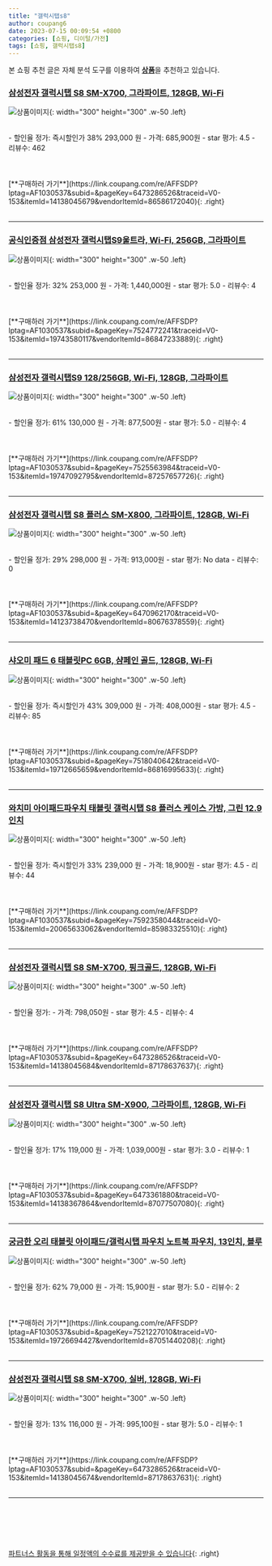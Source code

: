 ```yaml
---
title: "갤럭시탭s8"
author: coupang6
date: 2023-07-15 00:09:54 +0800
categories: [쇼핑, 디이털/가전]
tags: [쇼핑, 갤럭시탭s8]
---
```


본 쇼핑 추천 글은 자체 분석 도구를 이용하여 [**상품**](https://link.coupang.com/a/bao1ui)을 추천하고 있습니다.

### [삼성전자 갤럭시탭 S8 SM-X700, 그라파이트, 128GB, Wi-Fi](https://link.coupang.com/re/AFFSDP?lptag=AF1030537&subid=&pageKey=6473286526&traceid=V0-153&itemId=14138045679&vendorItemId=86586172040)

![상품이미지](https://thumbnail10.coupangcdn.com/thumbnails/remote/230x230ex/image/vendor_inventory/3ec5/f8849919e1df5e973337248f4fce2cddfdd5f75c38afae1520458cdda202.jpg){: width="300" height="300" .w-50 .left}


<br>
- 할인율 정가: 즉시할인가 38%  293,000   원
- 가격: 685,900원
- star 평가: 4.5
- 리뷰수: 462
<br>
<br>
<br>
<br>
[**구매하러 가기**](https://link.coupang.com/re/AFFSDP?lptag=AF1030537&subid=&pageKey=6473286526&traceid=V0-153&itemId=14138045679&vendorItemId=86586172040){: .right}
<br>
<br>

---

### [공식인증점 삼성전자 갤럭시탭S9울트라, Wi-Fi, 256GB, 그라파이트](https://link.coupang.com/re/AFFSDP?lptag=AF1030537&subid=&pageKey=7524772241&traceid=V0-153&itemId=19743580117&vendorItemId=86847233889)

![상품이미지](https://thumbnail8.coupangcdn.com/thumbnails/remote/230x230ex/image/vendor_inventory/42fa/cdd520f224efbff54b9abd29b9f4253826e66495147da2df857c4cf0407e.jpg){: width="300" height="300" .w-50 .left}


<br>
- 할인율 정가: 32%  253,000   원
- 가격: 1,440,000원
- star 평가: 5.0
- 리뷰수: 4
<br>
<br>
<br>
<br>
[**구매하러 가기**](https://link.coupang.com/re/AFFSDP?lptag=AF1030537&subid=&pageKey=7524772241&traceid=V0-153&itemId=19743580117&vendorItemId=86847233889){: .right}
<br>
<br>

---

### [삼성전자 갤럭시탭S9 128/256GB, Wi-Fi, 128GB, 그라파이트](https://link.coupang.com/re/AFFSDP?lptag=AF1030537&subid=&pageKey=7525563984&traceid=V0-153&itemId=19747092795&vendorItemId=87257657726)

![상품이미지](https://thumbnail10.coupangcdn.com/thumbnails/remote/230x230ex/image/vendor_inventory/998f/3ec87f6cff201af84f7a4bf41cab1220e5dee7e6ddc37b89170cf17d302b.jpg){: width="300" height="300" .w-50 .left}


<br>
- 할인율 정가: 61%  130,000   원
- 가격: 877,500원
- star 평가: 5.0
- 리뷰수: 4
<br>
<br>
<br>
<br>
[**구매하러 가기**](https://link.coupang.com/re/AFFSDP?lptag=AF1030537&subid=&pageKey=7525563984&traceid=V0-153&itemId=19747092795&vendorItemId=87257657726){: .right}
<br>
<br>

---

### [삼성전자 갤럭시탭 S8 플러스 SM-X800, 그라파이트, 128GB, Wi-Fi](https://link.coupang.com/re/AFFSDP?lptag=AF1030537&subid=&pageKey=6470962170&traceid=V0-153&itemId=14123738470&vendorItemId=80676378559)

![상품이미지](https://thumbnail7.coupangcdn.com/thumbnails/remote/230x230ex/image/vendor_inventory/61e5/609ccd4a44100b6ae8226efb629877aadae87cd633b4de21d223c5809dca.jpg){: width="300" height="300" .w-50 .left}


<br>
- 할인율 정가: 29%  298,000   원
- 가격: 913,000원
- star 평가: No data
- 리뷰수: 0
<br>
<br>
<br>
<br>
[**구매하러 가기**](https://link.coupang.com/re/AFFSDP?lptag=AF1030537&subid=&pageKey=6470962170&traceid=V0-153&itemId=14123738470&vendorItemId=80676378559){: .right}
<br>
<br>

---

### [샤오미 패드 6 태블릿PC 6GB, 샴페인 골드, 128GB, Wi-Fi](https://link.coupang.com/re/AFFSDP?lptag=AF1030537&subid=&pageKey=7518040642&traceid=V0-153&itemId=19712665659&vendorItemId=86816995633)

![상품이미지](https://thumbnail7.coupangcdn.com/thumbnails/remote/230x230ex/image/retail/images/103490261117193-9129edf5-93c9-4e79-9fc8-92d9116333f6.png){: width="300" height="300" .w-50 .left}


<br>
- 할인율 정가: 즉시할인가 43%  309,000   원
- 가격: 408,000원
- star 평가: 4.5
- 리뷰수: 85
<br>
<br>
<br>
<br>
[**구매하러 가기**](https://link.coupang.com/re/AFFSDP?lptag=AF1030537&subid=&pageKey=7518040642&traceid=V0-153&itemId=19712665659&vendorItemId=86816995633){: .right}
<br>
<br>

---

### [와치미 아이패드파우치 태블릿 갤럭시탭 S8 플러스 케이스 가방, 그린 12.9인치](https://link.coupang.com/re/AFFSDP?lptag=AF1030537&subid=&pageKey=7592358044&traceid=V0-153&itemId=20065633062&vendorItemId=85983325510)

![상품이미지](https://thumbnail8.coupangcdn.com/thumbnails/remote/230x230ex/image/vendor_inventory/9bdb/f3a6d6d7ca3c60b1e8a456a6aa0ea54d28e4815123aaf779ac894f5b3810.jpg){: width="300" height="300" .w-50 .left}


<br>
- 할인율 정가: 즉시할인가 33%  239,000   원
- 가격: 18,900원
- star 평가: 4.5
- 리뷰수: 44
<br>
<br>
<br>
<br>
[**구매하러 가기**](https://link.coupang.com/re/AFFSDP?lptag=AF1030537&subid=&pageKey=7592358044&traceid=V0-153&itemId=20065633062&vendorItemId=85983325510){: .right}
<br>
<br>

---

### [삼성전자 갤럭시탭 S8 SM-X700, 핑크골드, 128GB, Wi-Fi](https://link.coupang.com/re/AFFSDP?lptag=AF1030537&subid=&pageKey=6473286526&traceid=V0-153&itemId=14138045684&vendorItemId=87178637637)

![상품이미지](https://thumbnail10.coupangcdn.com/thumbnails/remote/230x230ex/image/vendor_inventory/963f/a2c28461e57e9f7b00d3f5a18c6111094f0c41783938d56bd74c987b800c.jpg){: width="300" height="300" .w-50 .left}


<br>
- 할인율 정가: 
- 가격: 798,050원
- star 평가: 4.5
- 리뷰수: 4
<br>
<br>
<br>
<br>
[**구매하러 가기**](https://link.coupang.com/re/AFFSDP?lptag=AF1030537&subid=&pageKey=6473286526&traceid=V0-153&itemId=14138045684&vendorItemId=87178637637){: .right}
<br>
<br>

---

### [삼성전자 갤럭시탭 S8 Ultra SM-X900, 그라파이트, 128GB, Wi-Fi](https://link.coupang.com/re/AFFSDP?lptag=AF1030537&subid=&pageKey=6473361880&traceid=V0-153&itemId=14138367864&vendorItemId=87077507080)

![상품이미지](https://thumbnail6.coupangcdn.com/thumbnails/remote/230x230ex/image/vendor_inventory/6f29/04f6abd3cd44b9fc3a0cd999ff4f67f069307ba69610b14744ae470a2237.jpg){: width="300" height="300" .w-50 .left}


<br>
- 할인율 정가: 17%  119,000   원
- 가격: 1,039,000원
- star 평가: 3.0
- 리뷰수: 1
<br>
<br>
<br>
<br>
[**구매하러 가기**](https://link.coupang.com/re/AFFSDP?lptag=AF1030537&subid=&pageKey=6473361880&traceid=V0-153&itemId=14138367864&vendorItemId=87077507080){: .right}
<br>
<br>

---

### [궁금한 오리 태블릿 아이패드/갤럭시탭 파우치 노트북 파우치, 13인치, 블루](https://link.coupang.com/re/AFFSDP?lptag=AF1030537&subid=&pageKey=7521227010&traceid=V0-153&itemId=19726694427&vendorItemId=87051440208)

![상품이미지](https://thumbnail10.coupangcdn.com/thumbnails/remote/230x230ex/image/vendor_inventory/823c/105b4037cd782337d01c80e916ecaaaa6f8f7f39885c46c25c0ddc1574bb.jpg){: width="300" height="300" .w-50 .left}


<br>
- 할인율 정가: 62%  79,000   원
- 가격: 15,900원
- star 평가: 5.0
- 리뷰수: 2
<br>
<br>
<br>
<br>
[**구매하러 가기**](https://link.coupang.com/re/AFFSDP?lptag=AF1030537&subid=&pageKey=7521227010&traceid=V0-153&itemId=19726694427&vendorItemId=87051440208){: .right}
<br>
<br>

---

### [삼성전자 갤럭시탭 S8 SM-X700, 실버, 128GB, Wi-Fi](https://link.coupang.com/re/AFFSDP?lptag=AF1030537&subid=&pageKey=6473286526&traceid=V0-153&itemId=14138045674&vendorItemId=87178637631)

![상품이미지](https://thumbnail10.coupangcdn.com/thumbnails/remote/230x230ex/image/vendor_inventory/963f/a2c28461e57e9f7b00d3f5a18c6111094f0c41783938d56bd74c987b800c.jpg){: width="300" height="300" .w-50 .left}


<br>
- 할인율 정가: 13%  116,000   원
- 가격: 995,100원
- star 평가: 5.0
- 리뷰수: 1
<br>
<br>
<br>
<br>
[**구매하러 가기**](https://link.coupang.com/re/AFFSDP?lptag=AF1030537&subid=&pageKey=6473286526&traceid=V0-153&itemId=14138045674&vendorItemId=87178637631){: .right}
<br>
<br>

---
<br><br><br><br><br> [파트너스 활동을 통해 일정액의 수수료를 제공받을 수 있습니다](https://link.coupang.com/a/bao1ui){: .right}